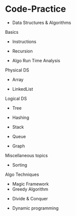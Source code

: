 # Code-Practice
- Data Structures & Algorithms 

Basics
- Instructions
<!-- What is Data Structure?
Examples of Data Structure in day to day life
Data Structure vs Algorithms 
Why Companies ask Data Structure & Algorithm in Interview
Which Companies ask Data structure in Interview
Types of Data Structure -->


- Recursion
<!-- What is Recursion
Why Should we learn Recursion
Examples of Recursion
How Recursion works internally 
Recursion vs Iteration
When to use/Avoid Recursion
Practical use of Recursion -->


- Algo Run Time Analysis
<!-- What & why of Algorithm Run Time Analysis 
Types of Time Complexity 
What are Notations
How to Calculate Time Complexity -->


Physical DS
- Array
<!-- What & Why of Array 
Types of Array
How is Array represented in Memory
Common Operations like Creating/INserting/Deleting/Searching/etc
Practical uses of Array
Pros and Cons of Array -->
- LinkedList
<!-- What & Why Linked List
Types of Linked List
How is Linked list represented in Memory
Common operations like Creating/Inserting/Deleting/Searching/etc.
Practical use of Linked List
Pros and Cons of Linked List -->


Logical DS
- Tree
<!-- What & Why of Tree
Types of Tree:
Binary Tree
BST
Heap
AVL Tree
Trie -->
- Hashing
<!-- What & why of Hashing
Sample good Hash Function
Collision Resolution Techniques
Hashing vs Array va Linked List vs Tree
What happens when Hash Table is Full
Pros & Cons of Collision Resolution Technique
When to Use/Avoid Hashing
Practical Use of Hashing -->
- Stack
<!-- What is Stack
Why Should we learn Stack
Common operations
When to Use/Avoid Stack
Practical uses of Stack -->
- Queue
<!-- What is Queue
Why should we learn Queue
Common Operations
When to use/Avoid Queue 
Practical uses of Queue -->
- Graph
<!-- What & Why graph
Lots of Terminologies
Types of Graphs 
Graph Tranversal Tecniques - BFS, DFS
Topological Sorting
Single Soure Shortest Path - BFS, Dijkstra, Bellman Ford
All Pair Shortest Path -- BFS, Dijkstra, Bellman Ford, Floyd Warshall
Minimum Spanning Tree - Prims, Kruskal
WHat/ Why / Pros & Cons / Practical uses/ Comparison -->


Miscellaneous topics
- Sorting
<!-- What is Sorting 
Pracitcal uses of Sorting:
Types of Sorting - In-Place, Out-Place, Stable, Unstable Sorting:
Why should we read so many Sorting Techniques ?
Problesm & Solutions:
Bubble Sort
Selection Sort
Insertion Sort
Bucket Sort
Merge Sort
QUick Sort
Heap Sort -->


Algo Techniques
- Magic Framework
- Greedy Algorithm
<!-- WHat & why of Greedy Algorithm
Problems & Solutions:
Insertion Sort
Selection Sort
Topological Sort
Prims
Kruskal
Activity Selection Problem
Coin Change Problem
Fractional Knapsack -->
- Divide & Conquer
<!-- What & why of Divide & Conquer Algorithm
Problems & Solutions:
FIbonacci Series
Numbers Factors
House Thief
Edit Distance
Zero/One Knapsack
Longest Common Subsequence 
Longest Palindromic Subsequence
Longest Palindromic Substring
Min Cost to reach last cell
Num Paths to last call -->
- Dynamic programming 
<!-- WHat & Why of Dynamis Programming ? 
When to use Dynamic Programming ?
Approaches of Dynamic Programming (Top Down, Bottom Up)
Top Down vs Bottom Up
Reverse Engineering of Topdown to arrive at BottomUp
Problems & Solutions 
Fibonacci Series
Number Factor
House Thief
Edit Distance
Zero/One Knapsack
Longest Common Subsequence 
Longest Palindromic Subsequence
Longest Palindromic Substring
Min Cost to reach last cell
Num Paths to last call -->




